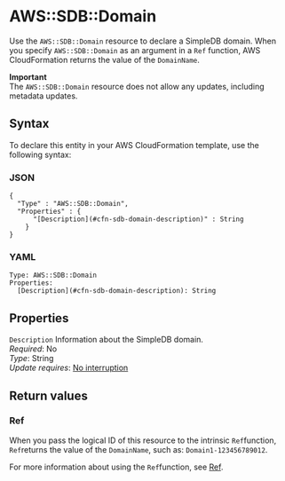 # AWS::SDB::Domain<a name="aws-properties-simpledb"></a>

 Use the `AWS::SDB::Domain` resource to declare a SimpleDB domain\. When you specify `AWS::SDB::Domain` as an argument in a `Ref` function, AWS CloudFormation returns the value of the `DomainName`\. 

**Important**  
 The `AWS::SDB::Domain` resource does not allow any updates, including metadata updates\. 

## Syntax<a name="aws-properties-simpledb-syntax"></a>

To declare this entity in your AWS CloudFormation template, use the following syntax:

### JSON<a name="aws-properties-simpledb-syntax.json"></a>

```
{
  "Type" : "AWS::SDB::Domain",
  "Properties" : {
      "[Description](#cfn-sdb-domain-description)" : String
    }
}
```

### YAML<a name="aws-properties-simpledb-syntax.yaml"></a>

```
Type: AWS::SDB::Domain
Properties: 
  [Description](#cfn-sdb-domain-description): String
```

## Properties<a name="aws-properties-simpledb-properties"></a>

`Description`  <a name="cfn-sdb-domain-description"></a>
Information about the SimpleDB domain\.  
*Required*: No  
*Type*: String  
*Update requires*: [No interruption](https://docs.aws.amazon.com/AWSCloudFormation/latest/UserGuide/using-cfn-updating-stacks-update-behaviors.html#update-no-interrupt)

## Return values<a name="aws-properties-simpledb-return-values"></a>

### Ref<a name="aws-properties-simpledb-return-values-ref"></a>

 When you pass the logical ID of this resource to the intrinsic `Ref`function, `Ref`returns the value of the `DomainName`, such as: `Domain1-123456789012`\. 

For more information about using the `Ref`function, see [Ref](https://docs.aws.amazon.com/AWSCloudFormation/latest/UserGuide/intrinsic-function-reference-ref.html)\.